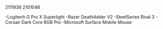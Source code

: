 2111936
2101046

-Logitech G Pro X Superlight
-Razer DeathAdder V2
-SteelSeries Rival 3
-Corsair Dark Core RGB Pro
-Microsoft Surface Mobile Mouse
